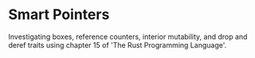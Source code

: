 # Smart Pointers
Investigating boxes, reference counters, interior mutability, and drop and deref traits using chapter 15 of 'The Rust Programming Language'.